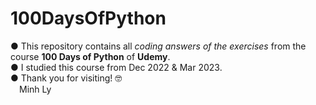 # 100DaysOfPython
● This repository contains all _coding answers of the exercises_ from the course **100 Days of Python** of **Udemy**.\
● I studied this course from Dec 2022 & Mar 2023.\
● Thank you for visiting! 🤓\
&emsp;Minh Ly
